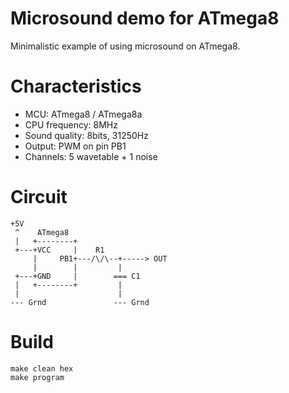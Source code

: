 # Microsound demo for ATmega8

Minimalistic example of using microsound on ATmega8.

# Characteristics

- MCU: ATmega8 / ATmega8a
- CPU frequency: 8MHz
- Sound quality: 8bits, 31250Hz
- Output: PWM on pin PB1
- Channels: 5 wavetable + 1 noise

# Circuit

```
+5V    
 ^    ATmega8
 |   +--------+
 +---+VCC     |    R1
     |     PB1+---/\/\--+-----> OUT
     |        |         |
 +---+GND     |        === C1
 |   +--------+         |
 |                      |
--- Grnd               --- Grnd
```

# Build

```
make clean hex 
make program
```
